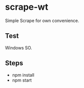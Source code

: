 # scrape-wt
Simple Scrape for own convenience.

## Test
Windows SO.

## Steps
 - npm install
 - npm start

